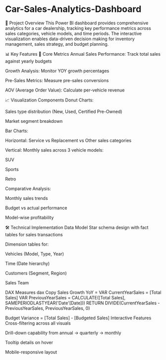# Car-Sales-Analytics-Dashboard
📌 Project Overview
This Power BI dashboard provides comprehensive analytics for a car dealership, tracking key performance metrics across sales categories, vehicle models, and time periods. The interactive visualization enables data-driven decision making for inventory management, sales strategy, and budget planning.

📊 Key Features
🔢 Core Metrics
Annual Sales Performance: Track total sales against yearly budgets

Growth Analysis: Monitor YOY growth percentages

Pre-Sales Metrics: Measure pre-sales conversions

AOV (Average Order Value): Calculate per-vehicle revenue

📈 Visualization Components
Donut Charts:

Sales type distribution (New, Used, Certified Pre-Owned)

Market segment breakdown

Bar Charts:

Horizontal: Service vs Replacement vs Other sales categories

Vertical: Monthly sales across 3 vehicle models:

SUV

Sports

Retro

Comparative Analysis:

Monthly sales trends

Budget vs actual performance

Model-wise profitability

🛠️ Technical Implementation
Data Model
Star schema design with fact tables for sales transactions

Dimension tables for:

Vehicles (Model, Type, Year)

Time (Date hierarchy)

Customers (Segment, Region)

Sales Team

DAX Measures
dax
Copy
Sales Growth YoY = 
VAR CurrentYearSales = [Total Sales]
VAR PreviousYearSales = CALCULATE([Total Sales], SAMEPERIODLASTYEAR('Date'[Date]))
RETURN DIVIDE(CurrentYearSales - PreviousYearSales, PreviousYearSales, 0)

Budget Variance = 
[Total Sales] - [Budgeted Sales]
Interactive Features
Cross-filtering across all visuals

Drill-down capability from annual → quarterly → monthly

Tooltip details on hover

Mobile-responsive layout
